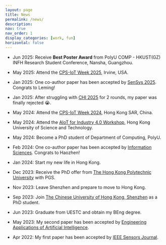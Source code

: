```yaml
---
layout: page
title: News
permalink: /news/
description: 
nav: true
nav_order: 1
display_categories: [work, fun]
horizontal: false
---
```


- Jun 2025: Receive **Best Poster Award** from PolyU COMP - HKUST(GZ) INFH Research Student Conference, Nansha, Guangzhou.

- May 2025: Attend the [CPS-IoT Week 2025](https://cps-iot-week2025.ics.uci.edu/), Irvine, USA.

- Jan 2025: One co-author paper has been accepted by [SenSys 2025](https://sensys.acm.org/2025/index.html). Congrats to Leming!

- Jan 2025: After struggling with [CHI 2025](https://chi2025.acm.org/) for 2 rounds, my paper was finally rejected 😭.

- May 2024: Attend the [CPS-IoT Week 2024](https://cps-iot-week2024.ie.cuhk.edu.hk/), Hong Kong SAR, China.

- May 2024: Attend the [AIoT for Industry 4.0 Workshop](https://wands.sg/team/workshop/aiot_for_industry_4.0/), Hong Kong University of Science and Technology.

- May 2024: Become a PhD student of Department of Computing, PolyU.

- Feb 2024: One co-author paper has been accepted by [Information Sciences](https://www.sciencedirect.com/journal/information-sciences). Congrats to Haozhen!

- Jan 2024: Start my new life in Hong Kong.

- Dec 2023: Receive the PhD offer from [The Hong Kong Polytechnic University](https://www.polyu.edu.hk/) with PGS.

- Nov 2023: Leave Shenzhen and prepare to move to Hong Kong.

- Sep 2023: Join [The Chinese University of Hong Kong, Shenzhen](https://www.cuhk.edu.cn/en) as a PhD student.

- Jun 2023: Graduate from UESTC and obtain my BEng degree.

- May 2023: My second paper has been accepted by [Engineering Applications of Artificial Intelligence](https://www.sciencedirect.com/journal/engineering-applications-of-artificial-intelligence).

- Apr 2022: My first paper has been accepted by [IEEE Sensors Journal](https://ieeexplore.ieee.org/xpl/RecentIssue.jsp?punumber=7361).

